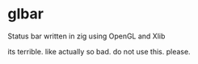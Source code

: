 # glbar
Status bar written in zig using OpenGL and Xlib

its terrible. like actually so bad. do not use this. please.